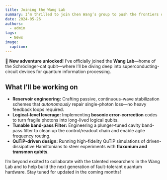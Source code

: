 ```yaml
---
title: Joining the Wang Lab
summary: I’m thrilled to join Chen Wang’s group to push the frontiers of bosonic error correction in superconducting circuits!
date: 2024-05-26
authors:
  - admin
tags:
  - News
image:
  caption: 
---
```


🚀 **New adventure unlocked!** I’ve officially joined the **Wang Lab**—home of the Schrödinger-cat qubit—where I’ll be diving deep into superconducting-circuit devices for quantum information processing.

## What I’ll be working on

- **Reservoir engineering:** Crafting passive, continuous-wave stabilization schemes that *autonomously* repair single-photon loss—no heavy feedback loops required.
- **Logical-level leverage:** Implementing **bosonic error-correction** codes to turn fragile photons into long-lived logical qubits.  
- **Tunable band-pass Filter:** Engineering a plunger-tuned cavity band-pass filter to clean up the control/readout chain and enable agile frequency routing.  
- **QuTiP-driven design:** Running high-fidelity QuTiP simulations of driven-dissipative Hamiltonians to steer experiments with **fluxonium and transmon qubits**.  

I’m beyond excited to collaborate with the talented researchers in the Wang Lab and to help build the next generation of fault-tolerant quantum hardware. Stay tuned for updated in the coming months!

